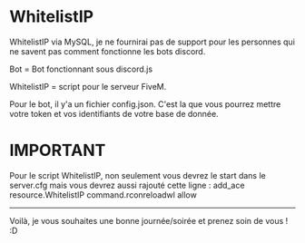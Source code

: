 # WhitelistIP

WhitelistIP via MySQL, je ne fournirai pas de support pour les personnes qui ne savent pas comment fonctionne les bots discord.

Bot = Bot fonctionnant sous discord.js

WhitelistIP = script pour le serveur FiveM.

Pour le bot, il y'a un fichier config.json. C'est la que vous pourrez mettre votre token et vos identifiants de votre base de donnée.

# IMPORTANT 

Pour le script WhitelistIP, non seulement vous devrez le start dans le server.cfg mais vous devrez aussi rajouté cette ligne : add_ace resource.WhitelistIP command.rconreloadwl allow

---

Voilà, je vous souhaites une bonne journée/soirée et prenez soin de vous ! :D
